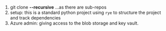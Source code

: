 1. git clone **--recursive** <the url>
...as there are sub-repos
2. setup: this is a standard python project
using `rye` to structure the project and track dependencies
3. Azure admin: giving access to the blob storage and key vault.